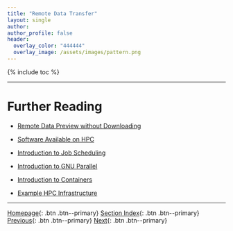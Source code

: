 ```yaml
---
title: "Remote Data Transfer"
layout: single
author:
author_profile: false
header:
  overlay_color: "444444"
  overlay_image: /assets/images/pattern.png
---
```


{% include toc %}









___
# Further Reading
* [Remote Data Preview without Downloading](03B-remote-data-preview)

* [Software Available on HPC](04-software-available-on-HP)
* [Introduction to Job Scheduling](05-introduction-to-job-scheduling)
* [Introduction to GNU Parallel](06-introduction-to-gnu-parallel)
* [Introduction to Containers](07-introduction-to-containers)
* [Example HPC Infrastructure](08-example-hpc-infrastructure)

___

[Homepage](../index.md){: .btn  .btn--primary}
[Section Index](00-IntroToHPC-LandingPage){: .btn  .btn--primary}
[Previous](03-remote-data-access){: .btn  .btn--primary}
[Next](03B-remote-data-preview){: .btn  .btn--primary}
